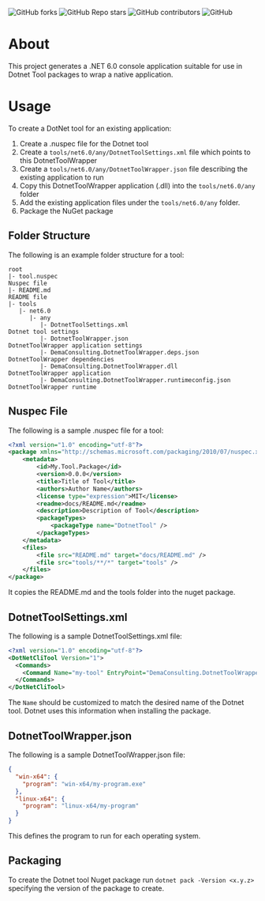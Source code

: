 ![GitHub forks](https://img.shields.io/github/forks/demaconsulting/DotnetToolWrapper?style=plastic)
![GitHub Repo stars](https://img.shields.io/github/stars/demaconsulting/DotnetToolWrapper?style=plastic)
![GitHub contributors](https://img.shields.io/github/contributors/demaconsulting/DotnetToolWrapper?style=plastic)
![GitHub](https://img.shields.io/github/license/demaconsulting/DotnetToolWrapper?style=plastic)

# About

This project generates a .NET 6.0 console application suitable for use in Dotnet Tool packages to wrap a native application.

# Usage

To create a DotNet tool for an existing application:

1. Create a .nuspec file for the Dotnet tool
2. Create a `tools/net6.0/any/DotnetToolSettings.xml` file which points to this DotnetToolWrapper
3. Create a `tools/net6.0/any/DotnetToolWrapper.json` file describing the existing application to run
4. Copy this DotnetToolWrapper application (.dll) into the `tools/net6.0/any` folder
5. Add the existing application files under the `tools/net6.0/any` folder.
6. Package the NuGet package

## Folder Structure

The following is an example folder structure for a tool:

```
root
|- tool.nuspec                                                      Nuspec file
|- README.md                                                        README file
|- tools
   |- net6.0
      |- any
         |- DotnetToolSettings.xml                                  Dotnet tool settings
         |- DotnetToolWrapper.json                                  DotnetToolWrapper application settings
         |- DemaConsulting.DotnetToolWrapper.deps.json              DotnetToolWrapper dependencies
         |- DemaConsulting.DotnetToolWrapper.dll                    DotnetToolWrapper application
         |- DemaConsulting.DotnetToolWrapper.runtimeconfig.json     DotnetToolWrapper runtime
```

## Nuspec File

The following is a sample .nuspec file for a tool:

```xml
<?xml version="1.0" encoding="utf-8"?>
<package xmlns="http://schemas.microsoft.com/packaging/2010/07/nuspec.xsd">
    <metadata>
        <id>My.Tool.Package</id>
        <version>0.0.0</version>
        <title>Title of Tool</title>
        <authors>Author Name</authors>
        <license type="expression">MIT</license>
        <readme>docs/README.md</readme>
        <description>Description of Tool</description>
        <packageTypes>
            <packageType name="DotnetTool" />
        </packageTypes>
    </metadata>
    <files>
        <file src="README.md" target="docs/README.md" />
        <file src="tools/**/*" target="tools" />
    </files>
</package>
```

It copies the README.md and the tools folder into the nuget package.

## DotnetToolSettings.xml

The following is a sample DotnetToolSettings.xml file:

```xml
<?xml version="1.0" encoding="utf-8"?>
<DotNetCliTool Version="1">
  <Commands>
    <Command Name="my-tool" EntryPoint="DemaConsulting.DotnetToolWrapper.dll" Runner="dotnet" />
  </Commands>
</DotNetCliTool>
```

The `Name` should be customized to match the desired name of the Dotnet tool. Dotnet uses this information when installing the package.

## DotnetToolWrapper.json

The following is a sample DotnetToolWrapper.json file:

```json
{
  "win-x64": {
    "program": "win-x64/my-program.exe"
  },
  "linux-x64": {
    "program": "linux-x64/my-program"
  }
}
```

This defines the program to run for each operating system.

## Packaging

To create the Dotnet tool Nuget package run `dotnet pack -Version <x.y.z>` specifying the version of the package to create.
